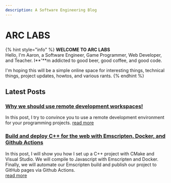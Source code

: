 ```yaml
---
description: A Software Engineering Blog
---
```


# ARC LABS

{% hint style="info" %}
**WELCOME TO ARC LABS**  
Hello, I'm Aaron, a Software Engineer, Game Programmer, Web Developer, and Teacher. I**'**m addicted to good beer, good coffee, and good code. 

I'm hoping this will be a simple online space for interesting things, technical things, project updates, howtos, and various rants.
{% endhint %}

## Latest Posts

### [Why we should use remote development workspaces!](posts/blog-post-2/)

In this post, I try to convince you to use a remote development environment for your programming projects. [read more](posts/blog-post-2/)

### [Build and deploy C++ for the web with Emscripten, Docker, and Github Actions](posts/blog-post-1.md)

In this post, I will show you how I set up a C++ project with CMake and Visual Studio. We will compile to Javascript with Emscripten and Docker. Finally, we will automate our Emscripten build and publish our project to GitHub pages via Github Actions.  
[read more](posts/blog-post-1.md)

